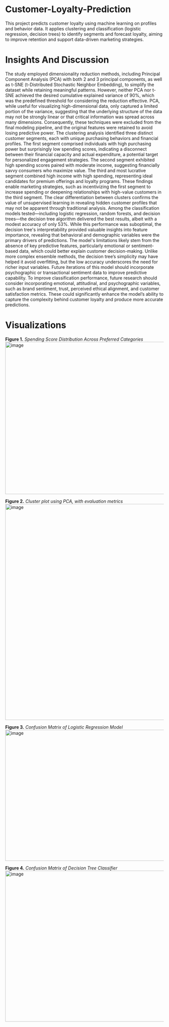 # Customer-Loyalty-Prediction
This project predicts customer loyalty using machine learning on profiles and behavior data. It applies clustering and classification (logistic regression, decision trees) to identify segments and forecast loyalty, aiming to improve retention and support data-driven marketing strategies.

# Insights And Discussion
The study employed dimensionality reduction methods, including Principal Component Analysis (PCA) with both 2 and 3 principal components, as well as t-SNE (t-Distributed Stochastic Neighbor Embedding), to simplify the dataset while retaining meaningful patterns. However, neither PCA nor t-SNE achieved the desired cumulative explained variance of 90%, which was the predefined threshold for considering the reduction effective. PCA, while useful for visualizing high-dimensional data, only captured a limited portion of the variance, suggesting that the underlying structure of the data may not be strongly linear or that critical information was spread across many dimensions. Consequently, these techniques were excluded from the final modeling pipeline, and the original features were retained to avoid losing predictive power.
The clustering analysis identified three distinct customer segments, each with unique purchasing behaviors and financial profiles. The first segment comprised individuals with high purchasing power but surprisingly low spending scores, indicating a disconnect between their financial capacity and actual expenditure, a potential target for personalized engagement strategies. The second segment exhibited high spending scores paired with moderate income, suggesting financially savvy consumers who maximize value. The third and most lucrative segment combined high income with high spending, representing ideal candidates for premium offerings and loyalty programs. These findings enable marketing strategies, such as incentivizing the first segment to increase spending or deepening relationships with high-value customers in the third segment. The clear differentiation between clusters confirms the value of unsupervised learning in revealing hidden customer profiles that may not be apparent through traditional analysis.
Among the classification models tested—including logistic regression, random forests, and decision trees—the decision tree algorithm delivered the best results, albeit with a modest accuracy of only 53%. While this performance was suboptimal, the decision tree's interpretability provided valuable insights into feature importance, revealing that behavioral and demographic variables were the primary drivers of predictions. The model's limitations likely stem from the absence of key predictive features, particularly emotional or sentiment-based data, which could better explain customer decision-making. Unlike more complex ensemble methods, the decision tree’s simplicity may have helped it avoid overfitting, but the low accuracy underscores the need for richer input variables. Future iterations of this model should incorporate psychographic or transactional sentiment data to improve predictive capability.
To improve classification performance, future research should consider incorporating emotional, attitudinal, and psychographic variables, such as brand sentiment, trust, perceived ethical alignment, and customer satisfaction metrics. These could significantly enhance the model’s ability to capture the complexity behind customer loyalty and produce more accurate predictions.

# Visualizations 

**Figure 1.**
*Spending Score Distribution Across Preferred Categories*
<img width="686" height="482" alt="image" src="https://github.com/user-attachments/assets/ad9eb662-8548-4e9f-a2fd-ee0cb3620334" />

**Figure 2.** 
*Cluster plot using PCA, with evaluation metrics*
<img width="844" height="684" alt="image" src="https://github.com/user-attachments/assets/20e41c26-9c87-4bb5-b7af-e7faa6dfdc8b" />

**Figure 3.**
*Confusion Matrix of Logistic Regression Model*
<img width="614" height="415" alt="image" src="https://github.com/user-attachments/assets/1acac88f-565a-45ac-9fec-9810c82a385b" />


**Figure 4.** 
*Confusion Matrix of Decision Tree Classifier*
<img width="712" height="478" alt="image" src="https://github.com/user-attachments/assets/eeae60e2-8447-4350-aaa4-bbfee02fa090" />






